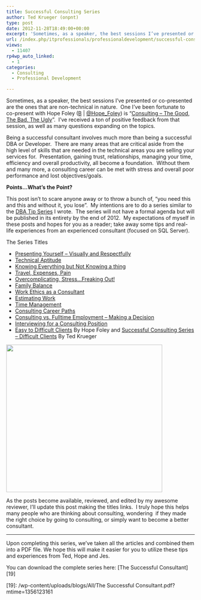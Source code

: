 ```yaml
---
title: Successful Consulting Series
author: Ted Krueger (onpnt)
type: post
date: 2012-11-28T18:49:00+00:00
excerpt: 'Sometimes, as a speaker, the best sessions I’ve presented or co-presented are the ones that are non-technical in nature.  One I’ve been fortunate to co-present with Hope Foley (B | @Hope_Foley) is “Consulting - The Good, The Bad, The Ugly”.  I’ve receiv&hellip;'
url: /index.php/itprofessionals/professionaldevelopment/successful-consulting-series/
views:
  - 11407
rp4wp_auto_linked:
  - 1
categories:
  - Consulting
  - Professional Development

---
```

Sometimes, as a speaker, the best sessions I’ve presented or co-presented are the ones that are non-technical in nature.  One I’ve been fortunate to co-present with Hope Foley ([B][1] | [@Hope_Foley][2]) is “[Consulting &#8211; The Good, The Bad, The Ugly][3]”.  I’ve received a ton of positive feedback from that session, as well as many questions expanding on the topics.

Being a successful consultant involves much more than being a successful DBA or Developer.  There are many areas that are critical aside from the high level of skills that are needed in the technical areas you are selling your services for.  Presentation, gaining trust, relationships, managing your time, efficiency and overall productivity, all become a foundation.  Without them and many more, a consulting career can be met with stress and overall poor performance and lost objectives/goals.

**Points…What’s the Point?**

This post isn’t to scare anyone away or to throw a bunch of, “you need this and this and without it, you lose”.  My intentions are to do a series similar to the [DBA Tip Series][4] I wrote.  The series will not have a formal agenda but will be published in its entirety by the end of 2012.  My expectations of myself in these posts and hopes for you as a reader; take away some tips and real-life experiences from an experienced consultant (focused on SQL Server).

The Series Titles

  * [Presenting Yourself – Visually and Respectfully][5]
  * [Technical Aptitude][6]
  * [Knowing Everything but Not Knowing a thing][7]
  * [Travel, Expenses, Pain][8]
  * [Overcomplicating, Stress&#8230;Freaking Out!][9]
  * [Family Balance][10]
  * [Work Ethics as a Consultant][11]
  * [Estimating Work][12]
  * [Time Management][13]
  * [Consulting Career Paths][14]
  * [Consulting vs. Fulltime Employment – Making a Decision][15]
  * [Interviewing for a Consulting Position][16]
  * [Easy to Difficult Clients][17] By Hope Foley and [Successful Consulting Series &#8211; Difficult Clients][18] By Ted Krueger

<div class="image_block">
  <a href="/wp-content/uploads/blogs/All/consulting.gif?mtime=1354129341"><img alt="" src="/wp-content/uploads/blogs/All/consulting.gif?mtime=1354129341" width="417" height="395" /></a>
</div>

As the posts become available, reviewed, and edited by my awesome reviewer, I’ll update this post making the titles links.  I truly hope this helps many people who are thinking about consulting, wondering  if they made the right choice by going to consulting, or simply want to become a better consultant.

<hr size="1" />

Upon completing this series, we&#8217;ve taken all the articles and combined them into a PDF file. We hope this will make it easier for you to utilize these tips and experiences from Ted, Hope and Jes.

You can download the complete series here: [The Successful Consultant][19]

 [1]: http://www.hopefoley.com/
 [2]: http://twitter.com/hope_foley
 [3]: http://www.sqlsaturday.com/viewsession.aspx?sat=149&sessionid=10974
 [4]: /index.php/DataMgmt/DBAdmin/sql-server-database-administration-tip
 [5]: /index.php/ITProfessionals/ProfessionalDevelopment/presenting-yourself-visually-and-respectfully
 [6]: /index.php/ITProfessionals/ProfessionalDevelopment/successful-consulting-series-technical-aptitude
 [7]: /index.php/ITProfessionals/ProfessionalDevelopment/successful-consulting-series-knowing-everything
 [8]: /index.php/ITProfessionals/ProfessionalDevelopment/consulting-series-travel-expenses-pain
 [9]: /index.php/ITProfessionals/ProfessionalDevelopment/successful-consulting-series-overcomplicating-stress
 [10]: /index.php/ITProfessionals/ProfessionalDevelopment/successful-consulting-series-family-balance
 [11]: /index.php/ITProfessionals/ProfessionalDevelopment/successful-consulting-series-work-ethics
 [12]: /index.php/ITProfessionals/ProfessionalDevelopment/successful-consulting-series-estimating-work
 [13]: /index.php/ITProfessionals/ProfessionalDevelopment/successful-consulting-series-time-management
 [14]: /index.php/ITProfessionals/ProfessionalDevelopment/successful-consulting-series-career-paths
 [15]: /index.php/ITProfessionals/consulting/successful-consulting-series-consulting-vs
 [16]: /index.php/ITProfessionals/ProfessionalDevelopment/interviewing-for-a-consulting-position
 [17]: /index.php/ITProfessionals/ProfessionalDevelopment/successful-consulting-series-easy-to
 [18]: /index.php/ITProfessionals/ProfessionalDevelopment/successful-consulting-series-difficult-clients
 [19]: /wp-content/uploads/blogs/All/The Successful Consultant.pdf?mtime=1356123161